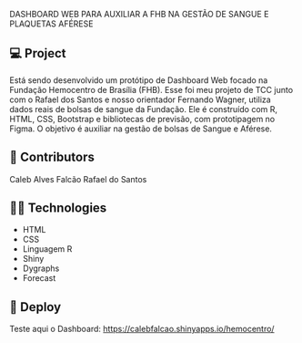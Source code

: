 DASHBOARD WEB PARA AUXILIAR A FHB NA GESTÃO DE SANGUE E PLAQUETAS AFÉRESE

## 💻 Project

Está sendo desenvolvido um protótipo de Dashboard Web focado na Fundação Hemocentro de Brasília (FHB). Esse foi meu projeto de TCC junto com o Rafael dos Santos e nosso orientador Fernando Wagner, utiliza dados reais de bolsas de sangue da Fundação. Ele é construído com R, HTML, CSS, Bootstrap e bibliotecas de previsão, com prototipagem no Figma. O objetivo é auxiliar na gestão de bolsas de Sangue e Aférese.

## :lantern: Contributors

Caleb Alves Falcão 
Rafael do Santos

## 👨‍💻 Technologies

- HTML
- CSS
- Linguagem R
- Shiny
- Dygraphs
- Forecast

## 🔮 Deploy

Teste aqui o Dashboard: https://calebfalcao.shinyapps.io/hemocentro/

